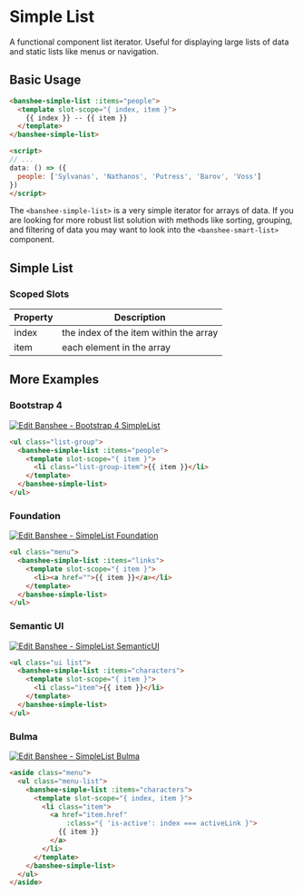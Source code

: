 # Simple List

A functional component list iterator.  Useful for displaying large lists of data and static lists like menus or navigation.

## Basic Usage

```html
<banshee-simple-list :items="people">
  <template slot-scope="{ index, item }">
    {{ index }} -- {{ item }}
  </template>
</banshee-simple-list>

<script>
// ...
data: () => ({
  people: ['Sylvanas', 'Nathanos', 'Putress', 'Barov', 'Voss']
})
</script>
```

The `<banshee-simple-list>` is a very simple iterator for arrays of data.  If you are looking for more robust list solution with methods like sorting, grouping, and filtering of data you may want to look into the `<banshee-smart-list>` component.

## Simple List

### Scoped Slots

| Property | Description |
| ---      | ---         |
| index    | the index of the item within the array |
| item     | each element in the array |

## More Examples

### Bootstrap 4

[![Edit Banshee - Bootstrap 4 SimpleList](https://codesandbox.io/static/img/play-codesandbox.svg)](https://codesandbox.io/s/2p885zpw70?module=%2Fsrc%2FApp.vue)

```html
<ul class="list-group">
  <banshee-simple-list :items="people">
    <template slot-scope="{ item }">
      <li class="list-group-item">{{ item }}</li>
    </template>
  </banshee-simple-list>
</ul>
```

### Foundation

[![Edit Banshee - SimpleList Foundation](https://codesandbox.io/static/img/play-codesandbox.svg)](https://codesandbox.io/s/ly1porr8lq?module=%2Fsrc%2FApp.vue)

```html
<ul class="menu">
  <banshee-simple-list :items="links">
    <template slot-scope="{ item }">
      <li><a href="">{{ item }}</a></li>
    </template>
  </banshee-simple-list>
</ul>
```

### Semantic UI

[![Edit Banshee - SimpleList SemanticUI](https://codesandbox.io/static/img/play-codesandbox.svg)](https://codesandbox.io/s/ovr2r86jxy?module=%2Fsrc%2FApp.vue)

```html
<ul class="ui list">
  <banshee-simple-list :items="characters">
    <template slot-scope="{ item }">
      <li class="item">{{ item }}</li>
    </template>
  </banshee-simple-list>
</ul>
```

### Bulma

[![Edit Banshee - SimpleList Bulma](https://codesandbox.io/static/img/play-codesandbox.svg)](https://codesandbox.io/s/6znlyyqnn?module=%2Fsrc%2FApp.vue)

```html
<aside class="menu">
  <ul class="menu-list">
    <banshee-simple-list :items="characters">
      <template slot-scope="{ index, item }">
        <li class="item">
          <a href="item.href"
              :class="{ 'is-active': index === activeLink }">
            {{ item }}
          </a>
        </li>
      </template>
    </banshee-simple-list>
  </ul>
</aside>
```
